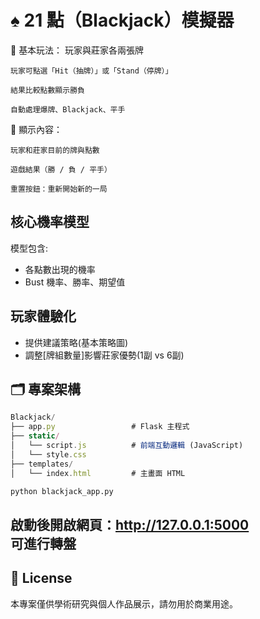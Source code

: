 # ♠️ 21 點（Blackjack）模擬器

🔹 基本玩法：
玩家與莊家各兩張牌

    玩家可點選「Hit（抽牌）」或「Stand（停牌）」

    結果比較點數顯示勝負

    自動處理爆牌、Blackjack、平手

🔹 顯示內容：

    玩家和莊家目前的牌與點數

    遊戲結果（勝 / 負 / 平手）

    重置按鈕：重新開始新的一局


## 核心機率模型

模型包含:
- 各點數出現的機率
- Bust 機率、勝率、期望值


## 玩家體驗化
- 提供建議策略(基本策略圖)
- 調整[牌組數量]影響莊家優勢(1副 vs 6副)

## 🗂️ 專案架構
```js
Blackjack/
├── app.py                 # Flask 主程式
├── static/
│   └── script.js          # 前端互動邏輯 (JavaScript)
│   └── style.css 
├── templates/
│   └── index.html         # 主畫面 HTML

```
```bash
python blackjack_app.py
```
啟動後開啟網頁：http://127.0.0.1:5000  
可進行轉盤
---
## 📜 License

本專案僅供學術研究與個人作品展示，請勿用於商業用途。